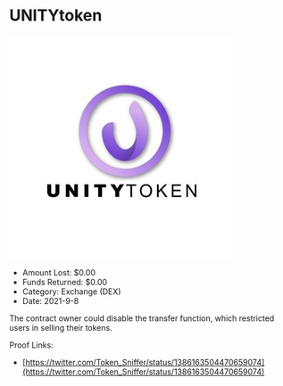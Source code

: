 # UNITYtoken
![UNITYtoken](/rektimages/UNITYtoken.png)
- Amount Lost: $0.00
- Funds Returned: $0.00
- Category: Exchange (DEX)
- Date: 2021-9-8

The contract owner could disable the transfer function, which restricted users in selling their tokens.


Proof Links:
- [https://twitter.com/Token_Sniffer/status/1386163504470659074](https://twitter.com/Token_Sniffer/status/1386163504470659074)


